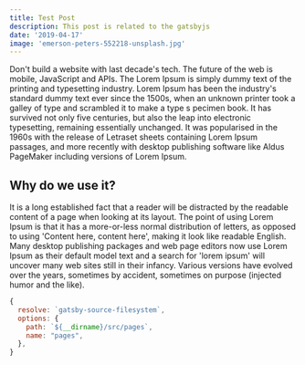 ```yaml
---
title: Test Post
description: This post is related to the gatsbyjs
date: '2019-04-17'
image: 'emerson-peters-552218-unsplash.jpg'
---
```

Don't build a website with last decade's tech. The future of the web is mobile, JavaScript and APIs.
The Lorem Ipsum is simply dummy text of the printing and typesetting industry.
Lorem Ipsum has been the industry's standard dummy text ever since the 1500s,
when an unknown printer took a galley of type and scrambled it to make a type s
pecimen book. It has survived not only five centuries, but also the leap into
electronic typesetting, remaining essentially unchanged. It was popularised in
the 1960s with the release of Letraset sheets containing Lorem Ipsum passages,
and more recently with desktop publishing software like Aldus PageMaker including
versions of Lorem Ipsum.

## Why do we use it?
It is a long established fact that a reader will be distracted by the readable
content of a page when looking at its layout. The point of using Lorem Ipsum
is that it has a more-or-less normal distribution of letters, as opposed to using
'Content here, content here', making it look like readable English.
Many desktop publishing packages and web page editors now use Lorem
Ipsum as their default model text and a search for 'lorem ipsum' will
uncover many web sites still in their infancy. Various versions have evolved
over the years, sometimes by accident, sometimes on purpose
(injected humor and the like).

```javascript
{
  resolve: `gatsby-source-filesystem`,
  options: {
    path: `${__dirname}/src/pages`,
    name: "pages",
  },
}
```